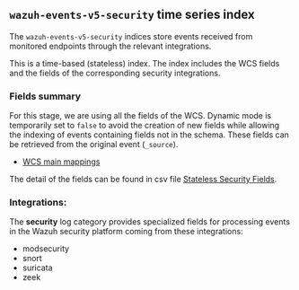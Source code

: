 ## `wazuh-events-v5-security` time series index

The `wazuh-events-v5-security` indices store events received from monitored endpoints through the relevant integrations.

This is a time-based (stateless) index. The index includes the WCS fields and the fields of the corresponding security integrations.

### Fields summary

For this stage, we are using all the fields of the WCS. Dynamic mode is temporarily set to `false` to avoid the creation of new fields while allowing the indexing of events containing fields not in the schema. These fields can be retrieved from the original event (`_source`).

- [WCS main mappings](../../main/docs/fields.csv)

The detail of the fields can be found in csv file [Stateless Security Fields](fields.csv).

### Integrations:

The **security** log category provides specialized fields for processing events in the Wazuh security platform coming from these integrations:
- modsecurity
- snort
- suricata
- zeek
